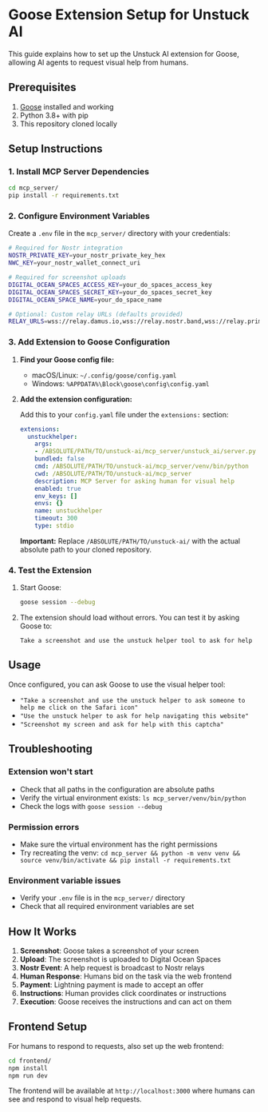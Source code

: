 # Goose Extension Setup for Unstuck AI

This guide explains how to set up the Unstuck AI extension for Goose, allowing AI agents to request visual help from humans.

## Prerequisites

1. [Goose](https://github.com/block/goose) installed and working
2. Python 3.8+ with pip
3. This repository cloned locally

## Setup Instructions

### 1. Install MCP Server Dependencies

```bash
cd mcp_server/
pip install -r requirements.txt
```

### 2. Configure Environment Variables

Create a `.env` file in the `mcp_server/` directory with your credentials:

```bash
# Required for Nostr integration
NOSTR_PRIVATE_KEY=your_nostr_private_key_hex
NWC_KEY=your_nostr_wallet_connect_uri

# Required for screenshot uploads
DIGITAL_OCEAN_SPACES_ACCESS_KEY=your_do_spaces_access_key
DIGITAL_OCEAN_SPACES_SECRET_KEY=your_do_spaces_secret_key
DIGITAL_OCEAN_SPACE_NAME=your_do_space_name

# Optional: Custom relay URLs (defaults provided)
RELAY_URLS=wss://relay.damus.io,wss://relay.nostr.band,wss://relay.primal.net,wss://relay.dvmdash.live
```

### 3. Add Extension to Goose Configuration

1. **Find your Goose config file:**
   - macOS/Linux: `~/.config/goose/config.yaml`
   - Windows: `%APPDATA%\Block\goose\config\config.yaml`

2. **Add the extension configuration:**

   Add this to your `config.yaml` file under the `extensions:` section:

   ```yaml
   extensions:
     unstuckhelper:
       args:
       - /ABSOLUTE/PATH/TO/unstuck-ai/mcp_server/unstuck_ai/server.py
       bundled: false
       cmd: /ABSOLUTE/PATH/TO/unstuck-ai/mcp_server/venv/bin/python
       cwd: /ABSOLUTE/PATH/TO/unstuck-ai/mcp_server
       description: MCP Server for asking human for visual help
       enabled: true
       env_keys: []
       envs: {}
       name: unstuckhelper
       timeout: 300
       type: stdio
   ```

   **Important:** Replace `/ABSOLUTE/PATH/TO/unstuck-ai/` with the actual absolute path to your cloned repository.

### 4. Test the Extension

1. Start Goose:
   ```bash
   goose session --debug
   ```

2. The extension should load without errors. You can test it by asking Goose to:
   ```
   Take a screenshot and use the unstuck helper tool to ask for help
   ```

## Usage

Once configured, you can ask Goose to use the visual helper tool:

- `"Take a screenshot and use the unstuck helper to ask someone to help me click on the Safari icon"`
- `"Use the unstuck helper to ask for help navigating this website"`
- `"Screenshot my screen and ask for help with this captcha"`

## Troubleshooting

### Extension won't start
- Check that all paths in the configuration are absolute paths
- Verify the virtual environment exists: `ls mcp_server/venv/bin/python`
- Check the logs with `goose session --debug`

### Permission errors
- Make sure the virtual environment has the right permissions
- Try recreating the venv: `cd mcp_server && python -m venv venv && source venv/bin/activate && pip install -r requirements.txt`

### Environment variable issues
- Verify your `.env` file is in the `mcp_server/` directory
- Check that all required environment variables are set

## How It Works

1. **Screenshot**: Goose takes a screenshot of your screen
2. **Upload**: The screenshot is uploaded to Digital Ocean Spaces
3. **Nostr Event**: A help request is broadcast to Nostr relays
4. **Human Response**: Humans bid on the task via the web frontend
5. **Payment**: Lightning payment is made to accept an offer
6. **Instructions**: Human provides click coordinates or instructions
7. **Execution**: Goose receives the instructions and can act on them

## Frontend Setup

For humans to respond to requests, also set up the web frontend:

```bash
cd frontend/
npm install
npm run dev
```

The frontend will be available at `http://localhost:3000` where humans can see and respond to visual help requests.
